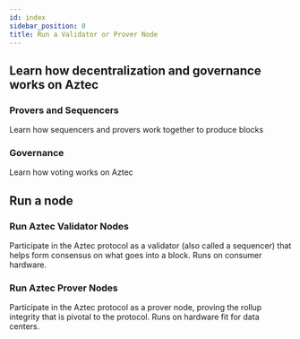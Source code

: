 ```yaml
---
id: index
sidebar_position: 0
title: Run a Validator or Prover Node
---
```


## Learn how decentralization and governance works on Aztec

<div className="card-container">
  <Card shadow='tl' link='./concepts/provers-and-sequencers'>
    <CardHeader>
      <h3>Provers and Sequencers</h3>
    </CardHeader>
    <CardBody>
      Learn how sequencers and provers work together to produce blocks
    </CardBody>
  </Card>
  <Card shadow='tl' link='./concepts/governance/governance'>
    <CardHeader>
      <h3>Governance</h3>
    </CardHeader>
    <CardBody>
      Learn how voting works on Aztec 
    </CardBody>
  </Card>
</div>


## Run a node

<div className="card-container">
  <Card shadow='tl' link='/run_node/guides/how_to_run_validator_sequencer'>
    <CardHeader>
      <h3>Run Aztec Validator Nodes</h3>
    </CardHeader>
    <CardBody>
      Participate in the Aztec protocol as a validator (also called a sequencer) that helps form consensus on what goes into a block. Runs on consumer hardware.
    </CardBody>
  </Card>
  <Card shadow='tl' link='/run_node/guides/how_to_run_prover'>
    <CardHeader>
      <h3>Run Aztec Prover Nodes</h3>
    </CardHeader>
    <CardBody>
      Participate in the Aztec protocol as a prover node, proving the rollup integrity that is pivotal to the protocol. Runs on hardware fit for data centers.
    </CardBody>
  </Card>
</div>